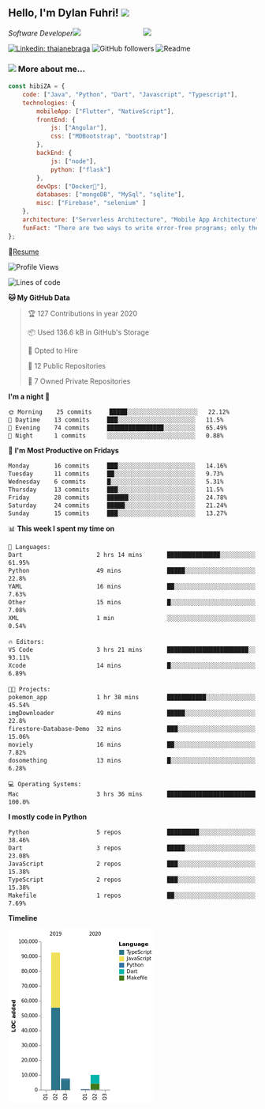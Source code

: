 <h2>Hello, I'm Dylan Fuhri! <img src="https://media.giphy.com/media/12oufCB0MyZ1Go/giphy.gif" width="50"></h2>
<img align='right' src="https://media.giphy.com/media/836HiJc7pgzy8iNXCn/giphy.gif" width="230">
<p><em>Software Developer</a><img src="https://media.giphy.com/media/WUlplcMpOCEmTGBtBW/giphy.gif" width="30"> 
</em></p>

[![Linkedin: thaianebraga](https://img.shields.io/badge/-Dylan-blue?style=flat-square&logo=Linkedin&logoColor=white&link=https://www.linkedin.com/in/dylan-fuhri/)](https://www.linkedin.com/in/dylan-fuhri/)
![GitHub followers](https://img.shields.io/github/followers/HibiZA?style=social)
![Readme](https://github.com/HibiZA/HibiZA/workflows/Readme/badge.svg)

### <img src="https://media.giphy.com/media/VgCDAzcKvsR6OM0uWg/giphy.gif" width="50"> More about me...  

```javascript
const hibiZA = {
    code: ["Java", "Python", "Dart", "Javascript", "Typescript"],
    technologies: {
        mobileApp: ["Flutter", "NativeScript"],
        frontEnd: {
            js: ["Angular"],
            css: ["MDBootstrap", "bootstrap"]
        },
        backEnd: {
            js: ["node"],
            python: ["flask"]
        },
        devOps: ["Docker🐳"],
        databases: ["mongoDB", "MySql", "sqlite"],
        misc: ["Firebase", "selenium" ]
    },
    architecture: ["Serverless Architecture", "Mobile App Architecture"],
    funFact: "There are two ways to write error-free programs; only the third one works"
};
```
📝[Resume](https://drive.google.com/file/d/1RjxKCcvUeoyYgnL_eCwQ9zay77Ayr0Xu/view?usp=sharing)
<!--START_SECTION:waka-->
![Profile Views](http://img.shields.io/badge/Profile%20Views-247-blue)

![Lines of code](https://img.shields.io/badge/From%20Hello%20World%20I've%20written-85585%20Lines%20of%20code-blue)

**🐱 My GitHub Data** 

> 🏆 127 Contributions in year 2020
 > 
> 📦 Used 136.6 kB in GitHub's Storage 
 > 
> 💼 Opted to Hire
 > 
> 📜 12 Public Repositories 
 > 
> 🔑 7 Owned Private Repositories 

**I'm a night 🦉** 

```text
🌞 Morning    25 commits     █████░░░░░░░░░░░░░░░░░░░░   22.12% 
🌆 Daytime    13 commits     ███░░░░░░░░░░░░░░░░░░░░░░   11.5% 
🌃 Evening    74 commits     ████████████████░░░░░░░░░   65.49% 
🌙 Night      1 commits      ░░░░░░░░░░░░░░░░░░░░░░░░░   0.88%

```
📅 **I'm Most Productive on Fridays** 

```text
Monday       16 commits     ███░░░░░░░░░░░░░░░░░░░░░░   14.16% 
Tuesday      11 commits     ██░░░░░░░░░░░░░░░░░░░░░░░   9.73% 
Wednesday    6 commits      █░░░░░░░░░░░░░░░░░░░░░░░░   5.31% 
Thursday     13 commits     ███░░░░░░░░░░░░░░░░░░░░░░   11.5% 
Friday       28 commits     ██████░░░░░░░░░░░░░░░░░░░   24.78% 
Saturday     24 commits     █████░░░░░░░░░░░░░░░░░░░░   21.24% 
Sunday       15 commits     ███░░░░░░░░░░░░░░░░░░░░░░   13.27%

```


📊 **This week I spent my time on** 

```text
💬 Languages: 
Dart                     2 hrs 14 mins       ███████████████░░░░░░░░░░   61.95% 
Python                   49 mins             █████░░░░░░░░░░░░░░░░░░░░   22.8% 
YAML                     16 mins             ██░░░░░░░░░░░░░░░░░░░░░░░   7.63% 
Other                    15 mins             █░░░░░░░░░░░░░░░░░░░░░░░░   7.08% 
XML                      1 min               ░░░░░░░░░░░░░░░░░░░░░░░░░   0.54%

🔥 Editors: 
VS Code                  3 hrs 21 mins       ███████████████████████░░   93.11% 
Xcode                    14 mins             █░░░░░░░░░░░░░░░░░░░░░░░░   6.89%

🐱‍💻 Projects: 
pokemon_app              1 hr 38 mins        ███████████░░░░░░░░░░░░░░   45.54% 
imgDownloader            49 mins             █████░░░░░░░░░░░░░░░░░░░░   22.8% 
firestore-Database-Demo  32 mins             ███░░░░░░░░░░░░░░░░░░░░░░   15.06% 
moviely                  16 mins             ██░░░░░░░░░░░░░░░░░░░░░░░   7.82% 
dosomething              13 mins             █░░░░░░░░░░░░░░░░░░░░░░░░   6.28%

💻 Operating Systems: 
Mac                      3 hrs 36 mins       █████████████████████████   100.0%

```

**I mostly code in Python** 

```text
Python                   5 repos             █████████░░░░░░░░░░░░░░░░   38.46% 
Dart                     3 repos             █████░░░░░░░░░░░░░░░░░░░░   23.08% 
JavaScript               2 repos             ███░░░░░░░░░░░░░░░░░░░░░░   15.38% 
TypeScript               2 repos             ███░░░░░░░░░░░░░░░░░░░░░░   15.38% 
Makefile                 1 repos             ██░░░░░░░░░░░░░░░░░░░░░░░   7.69%

```


**Timeline**

![Chart not found](https://github.com/HibiZA/HibiZA/blob/master/charts/bar_graph.png) 


<!--END_SECTION:waka-->
